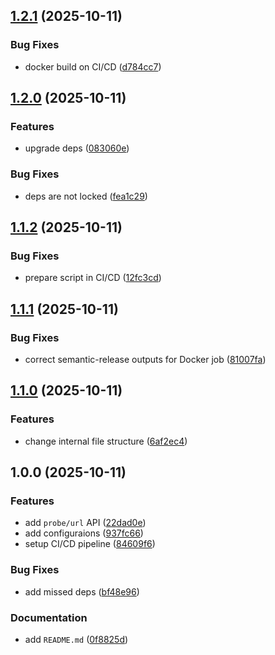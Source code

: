 ## [1.2.1](https://github.com/lembdev/media-converter-api/compare/v1.2.0...v1.2.1) (2025-10-11)

### Bug Fixes

* docker build on CI/CD ([d784cc7](https://github.com/lembdev/media-converter-api/commit/d784cc7633796b2e039c0f08e5b0e6639e0c4da2))

## [1.2.0](https://github.com/lembdev/media-converter-api/compare/v1.1.2...v1.2.0) (2025-10-11)

### Features

* upgrade deps ([083060e](https://github.com/lembdev/media-converter-api/commit/083060e875cd7568efe1e3effa60ae8a5974c25b))

### Bug Fixes

* deps are not locked ([fea1c29](https://github.com/lembdev/media-converter-api/commit/fea1c2978f3e158025764cfcf01a714ce7b9f25b))

## [1.1.2](https://github.com/lembdev/media-converter-api/compare/v1.1.1...v1.1.2) (2025-10-11)

### Bug Fixes

* prepare script in CI/CD ([12fc3cd](https://github.com/lembdev/media-converter-api/commit/12fc3cd0d6903aa543b3d4fd0c91fe37b8a17a84))

## [1.1.1](https://github.com/lembdev/media-converter-api/compare/v1.1.0...v1.1.1) (2025-10-11)

### Bug Fixes

* correct semantic-release outputs for Docker job ([81007fa](https://github.com/lembdev/media-converter-api/commit/81007fa3d28f5b8e0cdaa32deaca2f709d047486))

## [1.1.0](https://github.com/lembdev/media-converter-api/compare/v1.0.0...v1.1.0) (2025-10-11)

### Features

* change internal file structure ([6af2ec4](https://github.com/lembdev/media-converter-api/commit/6af2ec4e245f969a3e38428ccf65a467abc6abdd))

## 1.0.0 (2025-10-11)

### Features

* add `probe/url` API ([22dad0e](https://github.com/lembdev/media-converter-api/commit/22dad0e4d90fa8675521ff77a6ec7ad93c339616))
* add configuraions ([937fc66](https://github.com/lembdev/media-converter-api/commit/937fc6607dc3fd357297dbf815b4fc8378cd045b))
* setup CI/CD pipeline ([84609f6](https://github.com/lembdev/media-converter-api/commit/84609f687754154f69a0d16d380dbfa2e0e23167))

### Bug Fixes

* add missed deps ([bf48e96](https://github.com/lembdev/media-converter-api/commit/bf48e963c51abef98e9675f0b10733a87bd33fbe))

### Documentation

* add `README.md` ([0f8825d](https://github.com/lembdev/media-converter-api/commit/0f8825d46f927cb6ff58cf271adac8ad83cf7bf2))
